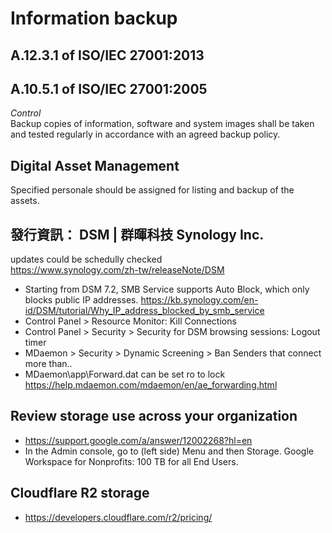 # Information backup
## A.12.3.1 of ISO/IEC 27001:2013
## A.10.5.1 of ISO/IEC 27001:2005
<i>Control</i><br>
Backup copies of information, software and system images shall be taken and tested regularly in accordance with an agreed backup policy.
## Digital Asset Management
Specified personale should be assigned for listing and backup of the assets.
## 發行資訊： DSM | 群暉科技 Synology Inc.
updates could be schedully checked <br>
https://www.synology.com/zh-tw/releaseNote/DSM 
 - Starting from DSM 7.2, SMB Service supports Auto Block, which only blocks public IP addresses. https://kb.synology.com/en-id/DSM/tutorial/Why_IP_address_blocked_by_smb_service
 - Control Panel > Resource Monitor: Kill Connections
 - Control Panel > Security > Security for DSM browsing sessions: Logout timer
 - MDaemon > Security > Dynamic Screening > Ban Senders that connect more than..
 - MDaemon\app\Forward.dat can be set ro to lock https://help.mdaemon.com/mdaemon/en/ae_forwarding.html
## Review storage use across your organization
 - https://support.google.com/a/answer/12002268?hl=en
 - In the Admin console, go to (left side) Menu and then Storage. Google Workspace for Nonprofits: 100 TB for all End Users.
## Cloudflare R2 storage
 - https://developers.cloudflare.com/r2/pricing/
